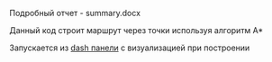 Подробный отчет - summary.docx

Данный код строит маршрут через точки используя алгоритм A*

Запускается из [dash панели](http://127.0.0.1:8050/) с визуализацией при построении
